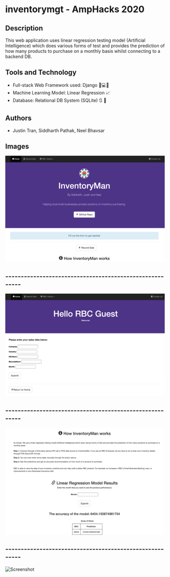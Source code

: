 # inventorymgt - AmpHacks 2020

## Description
This web application uses linear regression testing model (Artificial Intelligence) which does various forms of test and provides the prediction of how many products to purchase on a monthly basis whilst connecting to a backend DB.

## Tools and Technology
* Full-stack Web Framework used: Django 🐍💻😏
* Machine Learning Model: Linear Regression 📈
* Database: Relational DB System (SQLite) 🔃 🔧

## Authors
* Justin Tran, Siddharth Pathak, Neel Bhavsar

## Images
![Screenshot](InventoryMan.png)
##            --------------------------------------------------------
![Screenshot](SS3.png)
##            --------------------------------------------------------
![Screenshot](SS2.png)
##            --------------------------------------------------------
![Screenshot](LinearProgression.png)




